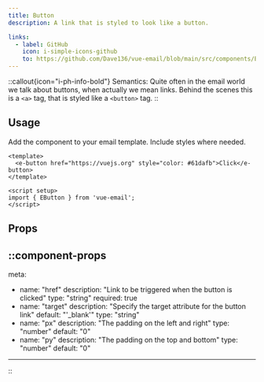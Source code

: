 ```yaml
---
title: Button
description: A link that is styled to look like a button.

links:
  - label: GitHub
    icon: i-simple-icons-github
    to: https://github.com/Dave136/vue-email/blob/main/src/components/EButton.vue
---
```


::callout{icon="i-ph-info-bold"}
Semantics: Quite often in the email world we talk about buttons, when actually we mean links. Behind the scenes this is a `<a>` tag, that is styled like a `<button>` tag.
::


## Usage
Add the component to your email template. Include styles where needed.


```vue
<template>
  <e-button href="https://vuejs.org" style="color: #61dafb">Click</e-button>
</template>

<script setup>
import { EButton } from 'vue-email';
</script>
```

## Props

::component-props
---
meta:
  - name: "href"
    description: "Link to be triggered when the button is clicked"
    type: "string"
    required: true
  - name: "target"
    description: "Specify the target attribute for the button link"
    default: "'_blank'"
    type: "string"
  - name: "px"
    description: "The padding on the left and right"
    type: "number"
    default: "0"
  - name: "py"
    description: "The padding on the top and bottom"
    type: "number"
    default: "0"
---
::